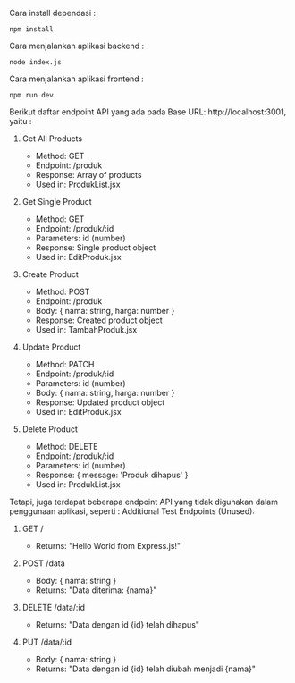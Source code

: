 Cara install dependasi :

```
npm install
```

Cara menjalankan aplikasi backend :

```
node index.js
```

Cara menjalankan aplikasi frontend :

```
npm run dev
```

Berikut daftar endpoint API yang ada pada Base URL: http://localhost:3001, yaitu :

1. Get All Products
   - Method: GET
   - Endpoint: /produk
   - Response: Array of products
   - Used in: ProdukList.jsx

2. Get Single Product
   - Method: GET 
   - Endpoint: /produk/:id
   - Parameters: id (number)
   - Response: Single product object
   - Used in: EditProduk.jsx

3. Create Product
   - Method: POST
   - Endpoint: /produk
   - Body: { nama: string, harga: number }
   - Response: Created product object
   - Used in: TambahProduk.jsx

4. Update Product
   - Method: PATCH
   - Endpoint: /produk/:id
   - Parameters: id (number)
   - Body: { nama: string, harga: number }
   - Response: Updated product object
   - Used in: EditProduk.jsx

5. Delete Product
   - Method: DELETE
   - Endpoint: /produk/:id
   - Parameters: id (number)
   - Response: { message: 'Produk dihapus' }
   - Used in: ProdukList.jsx

Tetapi, juga terdapat beberapa endpoint API yang tidak digunakan dalam penggunaan aplikasi, seperti :
Additional Test Endpoints (Unused):
1. GET /
   - Returns: "Hello World from Express.js!"

2. POST /data
   - Body: { nama: string }
   - Returns: "Data diterima: {nama}"

3. DELETE /data/:id
   - Returns: "Data dengan id {id} telah dihapus"

4. PUT /data/:id
   - Body: { nama: string }
   - Returns: "Data dengan id {id} telah diubah menjadi {nama}"